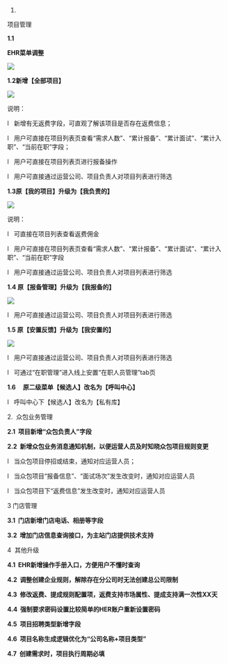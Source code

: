 1.

项目管理

**1.1**

**EHR菜单调整**

  


![](https://images-cdn.shimo.im/hVr80EUVl5oV6eAy/image.png!thumbnail)

  


**1.2新增【全部项目】**

  


![](https://images-cdn.shimo.im/2sfPC0UEn78z1Ni3/image.png!thumbnail)

  


  


说明：

l   新增有无返费字段，可直观了解该项目是否存在返费信息；

l   用户可直接在项目列表页查看“需求人数”、“累计报备”、“累计面试”、“累计入职”、“当前在职”字段；

l   用户可直接在项目列表页进行报备操作

l   用户可直接通过运营公司、项目负责人对项目列表进行筛选

**1.3原【我的项目】升级为【我负责的】**

  


![](https://images-cdn.shimo.im/ixfQvwIEzEIlUXRp/image.png!thumbnail)

  


  


说明：

l   可直接在项目列表查看返费佣金

l   用户可直接在项目列表页查看“需求人数”、“累计报备”、“累计面试”、“累计入职”、“当前在职”字段

l   用户可直接通过运营公司、项目负责人对项目列表进行筛选

**1.4 原【报备管理】升级为【我报备的】**

  


![](https://images-cdn.shimo.im/6CX1VsGj2Pgt6cpX/image.png!thumbnail)

  


  


l   用户可直接通过运营公司、项目负责人对项目列表进行筛选

**1.5 原【安置反馈】升级为【我安置的】**

  


![](https://images-cdn.shimo.im/pKpmIUTRi3MKiDWY/image.png!thumbnail)

  


  


l   用户可直接通过运营公司、项目负责人对项目列表进行筛选

l   可通过“在职管理”进入线上安置“在职人员管理”tab页

**1.6     原二级菜单【候选人】改名为【呼叫中心】**

l   呼叫中心下【候选人】改名为【私有库】

2.  众包业务管理

**2.1  项目新增“众包负责人”字段**

**2.2  新增众包业务消息通知机制，以便运营人员及时知晓众包项目规则变更**

l   当众包项目停招或结束，通知对应运营人员；

l   当众包项目“报备信息”、“面试场次”发生改变时，通知对应运营人员

l   当众包项目下“返费信息”发生改变时，通知对应运营人员

3 门店管理

**3.1  门店新增门店电话、相册等字段**

**3.2  增加门店信息查询接口，为主站门店提供技术支持**

4  其他升级

**4.1  EHR新增操作手册入口，方便用户不懂时查询**

**4.2  调整创建企业规则，解除存在分公司时无法创建总公司限制**

**4.3  修改返费、提成规则配置项，返费支持市场属性、提成支持满一次性XX天**

**4.4  强制要求密码设置比较简单的HER账户重新设置密码**

**4.5  项目招聘类型新增字段**

**4.6  项目名称生成逻辑优化为“公司名称+项目类型”**

**4.7  创建需求时，项目执行周期必填**

  




